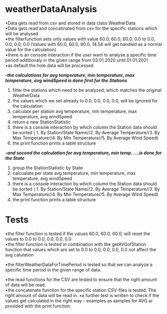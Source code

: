# weatherDataAnalysis

•Data gets read from csv and stored in data class WeatherData  
•Data gets read and concatinated from csv for the specific stations which will be analysed  
•the filterfunction sets only values with value 60.0, 60.0, 60.0, 0.0 to 0.0, 0.0, 0.0, 0.0  (Values with 60.0, 60.0, 60.0, 14.54 will get handled as a normal value for the calculation)  
•there is an console interaction if the user want to analyse a specific time period additionaly in the given range from 03.01.2020 until 01.01.2021  
•as default the hole data will be processed   

***-the calculations for avg temperature, min temperature, max temperature, avg windSpeed is done first for the Stations***
1. filter the stations which need to be analyzed, which matches the original WeatherData
2. the values which we set already to 0.0, 0.0, 0.0, 0.0, will be ignored for the calculation
3. calculate per station avg temperature, min temperature, max temperature, avg windSpeed
4. return a new <List>StationStatistic
5. there is a console interaction by which column the Station data should be sorted ( 1. By Station/State Name//2. By Average Temperature//3. By Max Temperature//4. By Min Temperature//5. By Average Wind Speed)
6. the print function prints a table structure 

***-and second the calculation for avg temperature, min temp. ....is done for the State***
1. group the <List>StationStatistic by State
2. calcualate per state avg temperature, min temperature, max temperature, avg windSpeed
5. there is a console interaction by which column the Station data should be sorted ( 1. By Station/State Name//2. By Average Temperature//3. By Max Temperature//4. By Min Temperature//5. By Average Wind Speed)
6. the print function prints a table structure 


# Tests
•the filter function is tested if the values 60.0, 60.0, 60.0, will reset the values to 0.0 to 0.0, 0.0, 0.0, 0.0  
•the filter function is tested in combination with the getAVGofStation function that values which are set to 0.0 to 0.0, 0.0, 0.0, 0.0 not affect the avg calulation

•the filterWeatherDataForTimePeriod is tested so that we can analyze a specific time period in the given range of data.

•the read functions for the CSV are tested to ensure that the right amount of data will be read.   
•the concatenate function for the specific station CSV-files is tested. The right amount of data will be read in. 
•a further test is written to check if the values get calculated in the right way - examples as samples for AVG ar provided with the print function 



